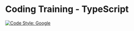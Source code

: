 # Coding Training - TypeScript

[![Code Style: Google](https://img.shields.io/badge/code%20style-google-blueviolet.svg)](https://github.com/google/gts)
